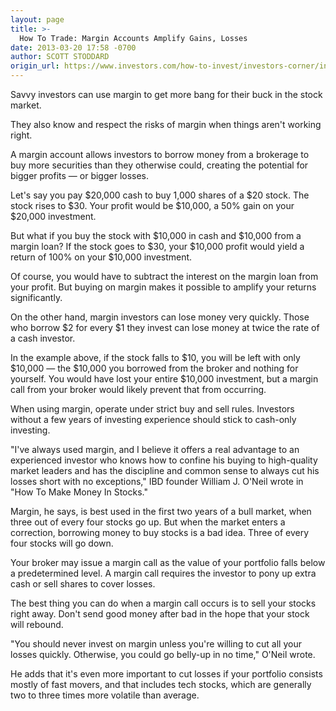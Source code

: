 ```yaml
---
layout: page
title: >-
  How To Trade: Margin Accounts Amplify Gains, Losses
date: 2013-03-20 17:58 -0700
author: SCOTT STODDARD
origin_url: https://www.investors.com/how-to-invest/investors-corner/invest-with-margin-wisely-in-stock-market
---
```





Savvy investors can use margin to get more bang for their buck in the stock market.


They also know and respect the risks of margin when things aren't working right.


A margin account allows investors to borrow money from a brokerage to buy more securities than they otherwise could, creating the potential for bigger profits — or bigger losses.


Let's say you pay \$20,000 cash to buy 1,000 shares of a \$20 stock. The stock rises to \$30. Your profit would be \$10,000, a 50% gain on your \$20,000 investment.


But what if you buy the stock with \$10,000 in cash and \$10,000 from a margin loan? If the stock goes to \$30, your \$10,000 profit would yield a return of 100% on your \$10,000 investment.


Of course, you would have to subtract the interest on the margin loan from your profit. But buying on margin makes it possible to amplify your returns significantly.


On the other hand, margin investors can lose money very quickly. Those who borrow \$2 for every \$1 they invest can lose money at twice the rate of a cash investor.


In the example above, if the stock falls to \$10, you will be left with only \$10,000 — the \$10,000 you borrowed from the broker and nothing for yourself. You would have lost your entire \$10,000 investment, but a margin call from your broker would likely prevent that from occurring.


When using margin, operate under strict buy and sell rules. Investors without a few years of investing experience should stick to cash-only investing.


"I've always used margin, and I believe it offers a real advantage to an experienced investor who knows how to confine his buying to high-quality market leaders and has the discipline and common sense to always cut his losses short with no exceptions," IBD founder William J. O'Neil wrote in "How To Make Money In Stocks."


Margin, he says, is best used in the first two years of a bull market, when three out of every four stocks go up. But when the market enters a correction, borrowing money to buy stocks is a bad idea. Three of every four stocks will go down.


Your broker may issue a margin call as the value of your portfolio falls below a predetermined level. A margin call requires the investor to pony up extra cash or sell shares to cover losses.


The best thing you can do when a margin call occurs is to sell your stocks right away. Don't send good money after bad in the hope that your stock will rebound.


"You should never invest on margin unless you're willing to cut all your losses quickly. Otherwise, you could go belly-up in no time," O'Neil wrote.


He adds that it's even more important to cut losses if your portfolio consists mostly of fast movers, and that includes tech stocks, which are generally two to three times more volatile than average.




